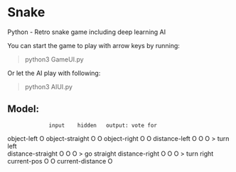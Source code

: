 # Snake
Python - Retro snake game including deep learning AI

You can start the game to play with arrow keys by running:
> python3 GameUI.py

Or let the AI play with following:
> python3 AIUI.py


## Model:
                 input    hidden   output: vote for
 object-left         O
 object-straight     O      O
 object-right        O      O
 distance-left       O      O      O  > turn left  
 distance-straight   O      O      O  > go straight
 distance-right      O      O      O  > turn right
 current-pos         O      O
 current-distance    O
